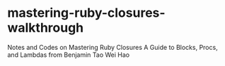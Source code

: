 # mastering-ruby-closures-walkthrough
Notes and Codes on Mastering Ruby Closures A Guide to Blocks, Procs, and Lambdas from Benjamin Tao Wei Hao
